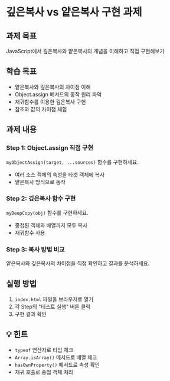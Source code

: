 # 깊은복사 vs 얕은복사 구현 과제

##   과제 목표
JavaScript에서 깊은복사와 얕은복사의 개념을 이해하고 직접 구현해보기

##   학습 목표
- 얕은복사와 깊은복사의 차이점 이해
- Object.assign 메서드의 동작 원리 파악
- 재귀함수를 이용한 깊은복사 구현
- 참조와 값의 차이점 체험

##   과제 내용

### Step 1: Object.assign 직접 구현
`myObjectAssign(target, ...sources)` 함수를 구현하세요.
- 여러 소스 객체의 속성을 타겟 객체에 복사
- 얕은복사 방식으로 동작

### Step 2: 깊은복사 함수 구현
`myDeepCopy(obj)` 함수를 구현하세요.
- 중첩된 객체와 배열까지 모두 복사
- 재귀함수 사용  

### Step 3: 복사 방법 비교
얕은복사와 깊은복사의 차이점을 직접 확인하고 결과를 분석하세요.

##   실행 방법
1. `index.html` 파일을 브라우저로 열기
2. 각 Step의 "테스트 실행" 버튼 클릭
3. 구현 결과 확인

## 💡 힌트
- `typeof` 연산자로 타입 체크
- `Array.isArray()` 메서드로 배열 체크
- `hasOwnProperty()` 메서드로 속성 확인
- 재귀 호출로 중첩 객체 처리